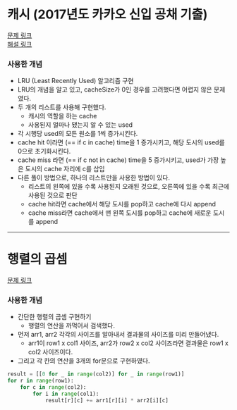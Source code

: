 # 캐시 (2017년도 카카오 신입 공채 기출)
[문제 링크](https://school.programmers.co.kr/learn/courses/30/lessons/17680)   
[해설 링크](https://tech.kakao.com/2017/09/27/kakao-blind-recruitment-round-1/ "카카오 테크 블로그")

### 사용한 개념
- LRU (Least Recently Used) 알고리즘 구현
- LRU의 개념을 알고 있고, cacheSize가 0인 경우를 고려했다면 어렵지 않은 문제였다.
- 두 개의 리스트를 사용해 구현했다.
    * 캐시의 역할을 하는 cache
    * 사용된지 얼마나 됐는지 알 수 있는 used
- 각 시행당 used의 모든 원소를 1씩 증가시킨다.
- cache hit 이라면 (== if c in cache) time을 1 증가시키고, 해당 도시의 used를 0으로 초기화시킨다.
- cache miss 라면 (== if c not in cache) time을 5 증가시키고, used가 가장 높은 도시의 cache 자리에 c를 삽입
- 다른 풀이 방법으로, 하나의 리스트만을 사용한 방법이 있다.
    * 리스트의 왼쪽에 있을 수록 사용된지 오래된 것으로, 오른쪽에 있을 수록 최근에 사용된 것으로 판단
    * cache hit라면 cache에서 해당 도시를 pop하고 cache에 다시 append
    * cache miss라면 cache에서 맨 왼쪽 도시를 pop하고 cache에 새로운 도시를 append

---

# 행렬의 곱셈
[문제 링크](https://school.programmers.co.kr/learn/courses/30/lessons/12949)

### 사용한 개념
- 간단한 행렬의 곱셈 구현하기
    * 행렬의 연산을 까먹어서 검색했다.
- 먼저 arr1, arr2 각각의 사이즈를 알아내서 결과물의 사이즈를 미리 만들어냈다. 
    * arr1이 row1 x col1 사이즈, arr2가 row2 x col2 사이즈라면 결과물은 row1 x col2 사이즈이다.
- 그리고 각 칸의 연산을 3개의 for문으로 구현하였다.
```py
result = [[0 for _ in range(col2)] for _ in range(row1)]
for r in range(row1):
    for c in range(col2):
        for i in range(col1):
            result[r][c] += arr1[r][i] * arr2[i][c]
```